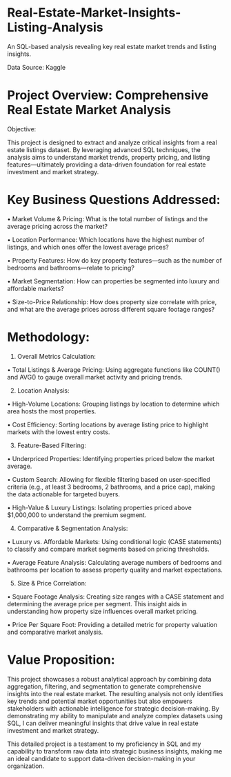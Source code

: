 # Real-Estate-Market-Insights-Listing-Analysis
An SQL-based analysis revealing key real estate market trends and listing insights.

Data Source: Kaggle


# Project Overview: Comprehensive Real Estate Market Analysis

Objective:

This project is designed to extract and analyze critical insights from a real estate listings dataset. By leveraging advanced SQL techniques, the analysis aims to understand market trends, property pricing, and listing features—ultimately providing a data-driven foundation for real estate investment and market strategy.

# Key Business Questions Addressed:

• Market Volume & Pricing: What is the total number of listings and the average pricing across the market?

• Location Performance: Which locations have the highest number of listings, and which ones offer the lowest average prices?

• Property Features: How do key property features—such as the number of bedrooms and bathrooms—relate to pricing?

• Market Segmentation: How can properties be segmented into luxury and affordable markets?

• Size-to-Price Relationship: How does property size correlate with price, and what are the average prices across different square footage ranges?

# Methodology:

1. Overall Metrics Calculation:
       
• Total Listings & Average Pricing: Using aggregate functions like COUNT() and AVG() to gauge overall market activity and pricing trends.

2. Location Analysis:

• High-Volume Locations: Grouping listings by location to determine which area hosts the most properties.

• Cost Efficiency: Sorting locations by average listing price to highlight markets with the lowest entry costs.

3. Feature-Based Filtering:

• Underpriced Properties: Identifying properties priced below the market average.
        
• Custom Search: Allowing for flexible filtering based on user-specified criteria (e.g., at least 3 bedrooms, 2 bathrooms, and a price cap), making the data actionable for targeted buyers.

• High-Value & Luxury Listings: Isolating properties priced above $1,000,000 to understand the premium segment.

4. Comparative & Segmentation Analysis:
        
• Luxury vs. Affordable Markets: Using conditional logic (CASE statements) to classify and compare market segments based on pricing thresholds.
        
• Average Feature Analysis: Calculating average numbers of bedrooms and bathrooms per location to assess property quality and market expectations.

5. Size & Price Correlation:
        
• Square Footage Analysis: Creating size ranges with a CASE statement and determining the average price per segment. This insight aids in understanding how property size influences overall market pricing.
        
• Price Per Square Foot: Providing a detailed metric for property valuation and comparative market analysis.

# Value Proposition:

This project showcases a robust analytical approach by combining data aggregation, filtering, and segmentation to generate comprehensive insights into the real estate market. The resulting analysis not only identifies key trends and potential market opportunities but also empowers stakeholders with actionable intelligence for strategic decision-making. By demonstrating my ability to manipulate and analyze complex datasets using SQL, I can deliver meaningful insights that drive value in real estate investment and market strategy.

This detailed project is a testament to my proficiency in SQL and my capability to transform raw data into strategic business insights, making me an ideal candidate to support data-driven decision-making in your organization.

